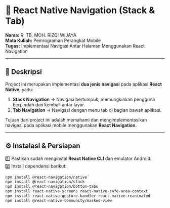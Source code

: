 # 📱 React Native Navigation (Stack & Tab)

**Nama:** R. TB. MOH. RIZQI WIJAYA  
**Mata Kuliah:** Pemrograman Perangkat Mobile  
**Tugas:** Implementasi Navigasi Antar Halaman Menggunakan React Navigation

---

## 🧭 Deskripsi

Project ini merupakan implementasi **dua jenis navigasi** pada aplikasi **React Native**, yaitu:

1. **Stack Navigation** → Navigasi bertumpuk, memungkinkan pengguna berpindah dan kembali antar layar.  
2. **Tab Navigation** → Navigasi dengan menu tab di bagian bawah aplikasi.

Tujuan dari project ini adalah memahami dan mengimplementasikan navigasi pada aplikasi mobile menggunakan **React Navigation**.

---

## ⚙️ Instalasi & Persiapan

1️⃣ Pastikan sudah menginstal **React Native CLI** dan emulator Android.  
2️⃣ Install dependensi berikut:

```bash
npm install @react-navigation/native
npm install @react-navigation/stack
npm install @react-navigation/bottom-tabs
npm install react-native-screens react-native-safe-area-context
npm install react-native-gesture-handler react-native-reanimated
npm install @react-native-community/masked-view


